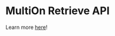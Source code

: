 # MultiOn Retrieve API

Learn more [here](https://www.multion.ai/blog/introducing-retrieve-api-the-best-in-class-autonomous-web-information-retrieval-api)!
